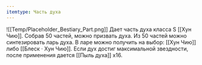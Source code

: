 ```yaml
---
itemtype: Часть духа
---
```

![[Temp/Placeholder_Bestiary_Part.png]]
Дает часть духа класса S [[Хун Чию]]. Собрав 50 частей, можно призвать духа. Из 50 частей можно синтезировать ларь духа. В ларе можно получить на выбор: [[Хун Чию]] либо [[Блеск · Хун Чию]]. Если дух достиг максимальной звездности, после применения дается [[Пыль духа]] х16. 
